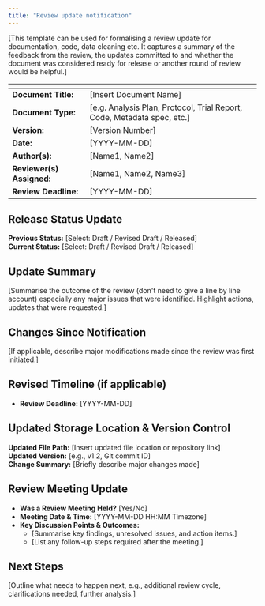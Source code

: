 ```yaml
---
title: "Review update notification"
---
```


[This template can be used for formalising a review update for documentation, code, data cleaning etc. It captures a summary of the feedback from the review, the updates committed to and whether the document was considered ready for release or another round of review would be helpful.]

| <!-- -->    | <!-- -->    |
|---|--------|
| **Document Title:** | [Insert Document Name] |
| **Document Type:** | [e.g. Analysis Plan, Protocol, Trial Report, Code, Metadata spec, etc.] | 
| **Version:** | [Version Number] |   
| **Date:** | [YYYY-MM-DD] | 
| **Author(s):** | [Name1, Name2] | 
| **Reviewer(s) Assigned:** | [Name1, Name2, Name3] | 
| **Review Deadline:** | [YYYY-MM-DD] | 

## **Release Status Update**
**Previous Status:** [Select: Draft / Revised Draft / Released]  
**Current Status:** [Select: Draft / Revised Draft / Released]  

## **Update Summary**

[Summarise the outcome of the review (don't need to give a line by line account) especially any major issues that were identified. Highlight actions, updates that were requested.]

## **Changes Since Notification**

[If applicable, describe major modifications made since the review was first initiated.]

## **Revised Timeline (if applicable)**

- **Review Deadline:** [YYYY-MM-DD]  

## **Updated Storage Location & Version Control**

**Updated File Path:** [Insert updated file location or repository link]  
**Updated Version:** [e.g., v1.2, Git commit ID]  
**Change Summary:** [Briefly describe major changes made]  

## **Review Meeting Update**

- **Was a Review Meeting Held?** [Yes/No]  
- **Meeting Date & Time:** [YYYY-MM-DD HH:MM Timezone]  
- **Key Discussion Points & Outcomes:**  
  - [Summarise key findings, unresolved issues, and action items.]  
  - [List any follow-up steps required after the meeting.]  

## **Next Steps**

[Outline what needs to happen next, e.g., additional review cycle, clarifications needed, further analysis.]  
